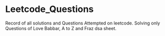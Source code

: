 # Leetcode_Questions
Record of all solutions and Questions Attempted on leetcode.
Solving only Questions of Love Babbar, A to Z and  Fraz dsa sheet. 
 
